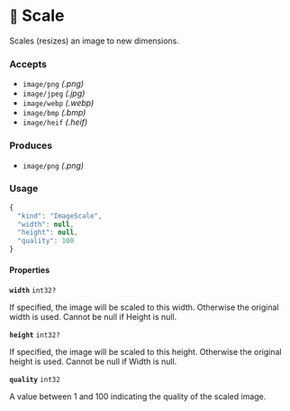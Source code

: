 # <small>:nut_and_bolt:</small> Scale

Scales (resizes) an image to new dimensions.

### Accepts

  - `image/png` _(.png)_
  - `image/jpeg` _(.jpg)_
  - `image/webp` _(.webp)_
  - `image/bmp` _(.bmp)_
  - `image/heif` _(.heif)_

### Produces

  - `image/png` _(.png)_

### Usage

```js
{
  "kind": "ImageScale",
  "width": null,
  "height": null,
  "quality": 100
}
```
#### Properties

**`width`**  `int32?`

If specified, the image will be scaled to this width. Otherwise the original width is used. Cannot be null if Height is null.


**`height`**  `int32?`

If specified, the image will be scaled to this height. Otherwise the original height is used. Cannot be null if Width is null.


**`quality`**  `int32`

A value between 1 and 100 indicating the quality of the scaled image.


